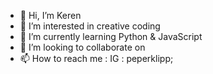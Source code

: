 - 👋 Hi, I’m Keren
- 👀 I’m interested in creative coding
- 🌱 I’m currently learning Python & JavaScript
- 💞️ I’m looking to collaborate on 
- 📫 How to reach me : IG : peperklipp; 

<!---
Peperk/Peperk is a ✨ special ✨ repository because its `README.md` (this file) appears on your GitHub profile.
You can click the Preview link to take a look at your changes.
--->
